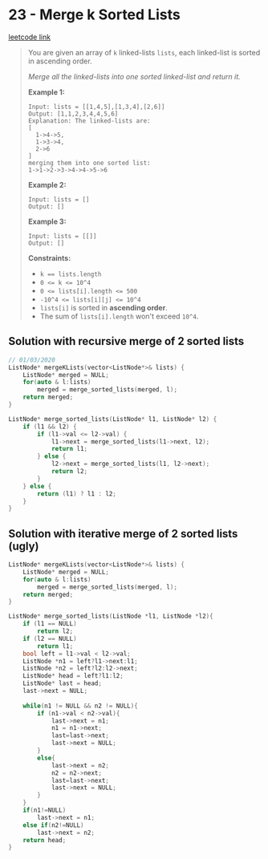 # 23 - Merge k Sorted Lists

[leetcode link](https://leetcode.com/problems/merge-k-sorted-lists/)

> You are given an array of `k` linked-lists `lists`, each linked-list is sorted in ascending order.
>
> *Merge all the linked-lists into one sorted linked-list and return it.*
>
> **Example 1:**
>
> ```
> Input: lists = [[1,4,5],[1,3,4],[2,6]]
> Output: [1,1,2,3,4,4,5,6]
> Explanation: The linked-lists are:
> [
>   1->4->5,
>   1->3->4,
>   2->6
> ]
> merging them into one sorted list:
> 1->1->2->3->4->4->5->6
> ```
>
> **Example 2:**
>
> ```
> Input: lists = []
> Output: []
> ```
>
> **Example 3:**
>
> ```
> Input: lists = [[]]
> Output: []
> ```
>
> **Constraints:**
>
> - `k == lists.length`
> - `0 <= k <= 10^4`
> - `0 <= lists[i].length <= 500`
> - `-10^4 <= lists[i][j] <= 10^4`
> - `lists[i]` is sorted in **ascending order**.
> - The sum of `lists[i].length` won't exceed `10^4`.

## Solution with recursive merge of  2 sorted lists

```cpp
// 01/03/2020
ListNode* mergeKLists(vector<ListNode*>& lists) {
    ListNode* merged = NULL;
    for(auto & l:lists)
        merged = merge_sorted_lists(merged, l);
    return merged;
}

ListNode* merge_sorted_lists(ListNode* l1, ListNode* l2) {
    if (l1 && l2) {
        if (l1->val <= l2->val) {
            l1->next = merge_sorted_lists(l1->next, l2);
            return l1;
        } else {
            l2->next = merge_sorted_lists(l1, l2->next);
            return l2;
        }
    } else {
        return (l1) ? l1 : l2;
    }
}
```
## Solution with iterative merge of 2 sorted lists (ugly)

```cpp
ListNode* mergeKLists(vector<ListNode*>& lists) {
    ListNode* merged = NULL;
    for(auto & l:lists)
        merged = merge_sorted_lists(merged, l);
    return merged;
}

ListNode* merge_sorted_lists(ListNode *l1, ListNode *l2){
    if (l1 == NULL)
        return l2;
    if (l2 == NULL)
        return l1;
    bool left = l1->val < l2->val; 
    ListNode *n1 = left?l1->next:l1;
    ListNode *n2 = left?l2:l2->next;
    ListNode* head = left?l1:l2;
    ListNode* last = head;
    last->next = NULL;
    
    while(n1 != NULL && n2 != NULL){
        if (n1->val < n2->val){
            last->next = n1;
            n1 = n1->next;
            last=last->next;
            last->next = NULL;
        }
        else{
            last->next = n2;
            n2 = n2->next;
            last=last->next;
            last->next = NULL;
        }
    }
    if(n1!=NULL)
        last->next = n1;
    else if(n2!=NULL)
        last->next = n2;
    return head;
}
```